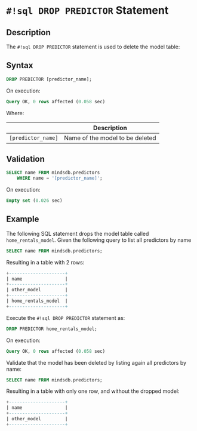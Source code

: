# `#!sql DROP PREDICTOR` Statement

## Description

The `#!sql DROP PREDICTOR` statement is used to delete the model table:

## Syntax

```sql
DROP PREDICTOR [predictor_name];
```

On execution:

```sql
Query OK, 0 rows affected (0.058 sec)
```

Where:

|                    | Description                     |
| ------------------ | ------------------------------- |
| `[predictor_name]` | Name of the model to be deleted |

## Validation

```sql
SELECT name FROM mindsdb.predictors
    WHERE name = '[predictor_name]';
```

On execution:

```sql
Empty set (0.026 sec)
```

## Example

The following SQL statement drops the model table called `home_rentals_model`. Given the following query to list all predictors by name

```sql
SELECT name FROM mindsdb.predictors;
```

Resulting in a table with 2 rows:

```sql
+---------------------+
| name                |
+---------------------+
| other_model         |
+---------------------+
| home_rentals_model  |
+---------------------+
```

Execute the `#!sql DROP PREDICTOR` statement as:

```sql
DROP PREDICTOR home_rentals_model;
```

On execution:

```sql
Query OK, 0 rows affected (0.058 sec)
```

Validate that the model has been deleted by listing again all predictors by name:

```sql
SELECT name FROM mindsdb.predictors;
```

Resulting in a table with only one row, and without the dropped model:

```sql
+---------------------+
| name                |
+---------------------+
| other_model         |
+---------------------+
```
